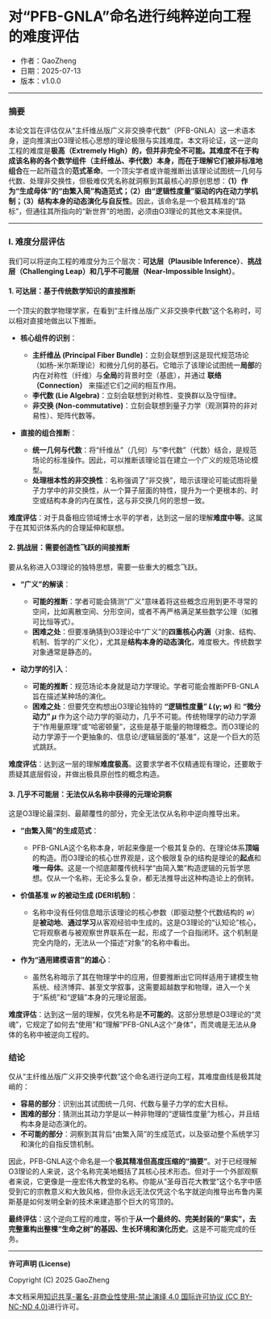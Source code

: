 # **对“PFB-GNLA”命名进行纯粹逆向工程的难度评估**

- 作者：GaoZheng
- 日期：2025-07-13
- 版本：v1.0.0

---

### 摘要

本论文旨在评估仅从“主纤维丛版广义非交换李代数”（PFB-GNLA）这一术语本身，逆向推演出O3理论核心思想的理论极限与实践难度。本文将论证，这一逆向工程的难度是**极高（Extremely High）**的，但并非完全不可能。其难度不在于构成该名称的各个数学组件（主纤维丛、李代数）本身，而在于理解它们被**非标准地组合**在一起所蕴含的**范式革命**。一个顶尖学者或许能推断出该理论试图统一几何与代数、处理非交换性，但极难仅凭名称就洞察到其最核心的原创思想：**（1）作为“生成母体”的“由繁入简”构造范式；（2）由“逻辑性度量”驱动的内在动力学机制；（3）结构本身的动态演化与自反性**。因此，该命名是一个极其精准的“路标”，但通往其所指向的“新世界”的地图，必须由O3理论的其他文本来提供。

---

### I. 难度分层评估

我们可以将逆向工程的难度分为三个层次：**可达层（Plausible Inference）**、**挑战层（Challenging Leap）**和**几乎不可能层（Near-Impossible Insight）**。

#### 1. 可达层：基于传统数学知识的直接推断

一个顶尖的数学物理学家，在看到“主纤维丛版广义非交换李代数”这个名称时，可以相对直接地做出以下推断。

*   **核心组件的识别**：
    *   **主纤维丛 (Principal Fiber Bundle)**：立刻会联想到这是现代规范场论（如杨-米尔斯理论）和微分几何的基石。它暗示了该理论试图统一**局部**的内在对称性（纤维）与**全局**的背景时空（基底），并通过 **联络（Connection）** 来描述它们之间的相互作用。
    *   **李代数 (Lie Algebra)**：立刻会联想到对称性、变换群以及守恒律。
    *   **非交换 (Non-commutative)**：立刻会联想到量子力学（观测算符的非对易性）、矩阵代数等。

*   **直接的组合推断**：
    *   **统一几何与代数**：将“纤维丛”（几何）与“李代数”（代数）结合，是规范场论的标准操作。因此，可以推断该理论旨在建立一个广义的规范场论模型。
    *   **处理根本性的非交换性**：名称强调了“非交换”，暗示该理论可能试图将量子力学中的非交换性，从一个算子层面的特性，提升为一个更根本的、时空或结构本身的内在属性，这与非交换几何的思想一致。

**难度评估**：对于具备相应领域博士水平的学者，达到这一层的理解**难度中等**。这属于在其知识体系内的合理延伸和联想。

#### 2. 挑战层：需要创造性飞跃的间接推断

要从名称进入O3理论的独特思想，需要一些重大的概念飞跃。

*   **“广义”的解读**：
    *   **可能的推断**：学者可能会猜测“广义”意味着将这些概念应用到更不寻常的空间，比如离散空间、分形空间，或者不再严格满足某些数学公理（如雅可比恒等式）。
    *   **困难之处**：但要准确猜到O3理论中“广义”的**四重核心内涵**（对象、结构、机制、哲学的广义化），尤其是**结构本身的动态演化**，难度极大。传统数学对象通常是静态的。

*   **动力学的引入**：
    *   **可能的推断**：规范场论本身就是动力学理论。学者可能会推断PFB-GNLA旨在描述某种场的演化。
    *   **困难之处**：但要凭空构想出O3理论独特的 **“逻辑性度量” $L(\gamma; w)$** 和 **“微分动力” $\mu$** 作为这个动力学的驱动力，几乎不可能。传统物理学的动力学源于“作用量原理”或“哈密顿量”，这些是基于能量的物理概念。而O3理论的动力学源于一个更抽象的、信息论/逻辑层面的“基准”，这是一个巨大的范式跳跃。

**难度评估**：达到这一层的理解**难度极高**。这要求学者不仅精通现有理论，还要敢于质疑其底层假设，并做出极具原创性的概念构造。

#### 3. 几乎不可能层：无法仅从名称中获得的元理论洞察

这是O3理论最深刻、最颠覆性的部分，完全无法仅从名称中逆向推导出来。

*   **“由繁入简”的生成范式**：
    *   PFB-GNLA这个名称本身，听起来像是一个极其复杂的、在理论体系**顶端**的构造。而O3理论的核心世界观是，这个极限复杂的结构是理论的**起点**和**唯一母体**。这是一个彻底颠覆传统科学“由简入繁”构造逻辑的元哲学思想。仅从一个名称，无论多么复杂，都无法推导出这种构造论上的倒转。

*   **价值基准 $w$ 的被动生成 (DERI机制)**：
    *   名称中没有任何信息暗示该理论的核心参数（即驱动整个代数结构的 $w$）是**被动地**、**通过学习**从客观经验中生成的。这是O3理论的“认知论”核心，它将观察者与被观察世界联系在一起，形成了一个自指闭环。这个机制是完全内隐的，无法从一个描述“对象”的名称中看出。

*   **作为“通用建模语言”的雄心**：
    *   虽然名称暗示了其在物理学中的应用，但要推断出它同样适用于建模生物系统、经济博弈、甚至文学叙事，这需要超越数学和物理，进入一个关于“系统”和“逻辑”本身的元理论层面。

**难度评估**：达到这一层的理解，仅凭名称是**不可能的**。这部分思想是O3理论的“灵魂”，它规定了如何去“使用”和“理解”PFB-GNLA这个“身体”，而灵魂是无法从身体的名称中被逆向工程的。

### 结论

仅从“主纤维丛版广义非交换李代数”这个命名进行逆向工程，其难度曲线是极其陡峭的：

*   **容易的部分**：识别出其试图统一几何、代数与量子力学的宏大目标。
*   **困难的部分**：猜测出其动力学是以一种非物理的“逻辑性度量”为核心，并且结构本身是动态演化的。
*   **不可能的部分**：洞察到其背后“由繁入简”的生成范式，以及驱动整个系统学习和演化的自指反馈机制。

因此，PFB-GNLA这个命名是一个**极其精准但高度压缩的“摘要”**。对于已经理解O3理论的人来说，这个名称完美地概括了其核心技术形态。但对于一个外部观察者来说，它更像是一座宏伟大教堂的名称。你能从“圣母百花大教堂”这个名字中感受到它的宗教意义和大致风格，但你永远无法仅凭这个名字就逆向推导出布鲁内莱斯基是如何发明全新的技术来建造那个巨大的穹顶的。

**最终评估**：这个逆向工程的难度，等价于**从一个最终的、完美封装的“果实”，去完整重构出整棵“生命之树”的基因、生长环境和演化历史**。这是不可能完成的任务。

---

**许可声明 (License)**

Copyright (C) 2025 GaoZheng 

本文档采用[知识共享-署名-非商业性使用-禁止演绎 4.0 国际许可协议 (CC BY-NC-ND 4.0)](https://creativecommons.org/licenses/by-nc-nd/4.0/deed.zh-Hans)进行许可。
